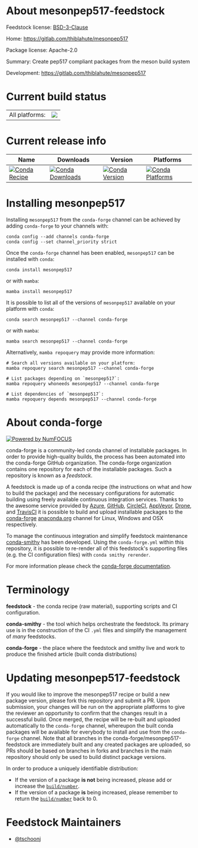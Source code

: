 About mesonpep517-feedstock
===========================

Feedstock license: [BSD-3-Clause](https://github.com/conda-forge/mesonpep517-feedstock/blob/main/LICENSE.txt)

Home: https://gitlab.com/thiblahute/mesonpep517

Package license: Apache-2.0

Summary: Create pep517 compliant packages from the meson build system

Development: https://gitlab.com/thiblahute/mesonpep517

Current build status
====================


<table><tr><td>All platforms:</td>
    <td>
      <a href="https://dev.azure.com/conda-forge/feedstock-builds/_build/latest?definitionId=14334&branchName=main">
        <img src="https://dev.azure.com/conda-forge/feedstock-builds/_apis/build/status/mesonpep517-feedstock?branchName=main">
      </a>
    </td>
  </tr>
</table>

Current release info
====================

| Name | Downloads | Version | Platforms |
| --- | --- | --- | --- |
| [![Conda Recipe](https://img.shields.io/badge/recipe-mesonpep517-green.svg)](https://anaconda.org/conda-forge/mesonpep517) | [![Conda Downloads](https://img.shields.io/conda/dn/conda-forge/mesonpep517.svg)](https://anaconda.org/conda-forge/mesonpep517) | [![Conda Version](https://img.shields.io/conda/vn/conda-forge/mesonpep517.svg)](https://anaconda.org/conda-forge/mesonpep517) | [![Conda Platforms](https://img.shields.io/conda/pn/conda-forge/mesonpep517.svg)](https://anaconda.org/conda-forge/mesonpep517) |

Installing mesonpep517
======================

Installing `mesonpep517` from the `conda-forge` channel can be achieved by adding `conda-forge` to your channels with:

```
conda config --add channels conda-forge
conda config --set channel_priority strict
```

Once the `conda-forge` channel has been enabled, `mesonpep517` can be installed with `conda`:

```
conda install mesonpep517
```

or with `mamba`:

```
mamba install mesonpep517
```

It is possible to list all of the versions of `mesonpep517` available on your platform with `conda`:

```
conda search mesonpep517 --channel conda-forge
```

or with `mamba`:

```
mamba search mesonpep517 --channel conda-forge
```

Alternatively, `mamba repoquery` may provide more information:

```
# Search all versions available on your platform:
mamba repoquery search mesonpep517 --channel conda-forge

# List packages depending on `mesonpep517`:
mamba repoquery whoneeds mesonpep517 --channel conda-forge

# List dependencies of `mesonpep517`:
mamba repoquery depends mesonpep517 --channel conda-forge
```


About conda-forge
=================

[![Powered by
NumFOCUS](https://img.shields.io/badge/powered%20by-NumFOCUS-orange.svg?style=flat&colorA=E1523D&colorB=007D8A)](https://numfocus.org)

conda-forge is a community-led conda channel of installable packages.
In order to provide high-quality builds, the process has been automated into the
conda-forge GitHub organization. The conda-forge organization contains one repository
for each of the installable packages. Such a repository is known as a *feedstock*.

A feedstock is made up of a conda recipe (the instructions on what and how to build
the package) and the necessary configurations for automatic building using freely
available continuous integration services. Thanks to the awesome service provided by
[Azure](https://azure.microsoft.com/en-us/services/devops/), [GitHub](https://github.com/),
[CircleCI](https://circleci.com/), [AppVeyor](https://www.appveyor.com/),
[Drone](https://cloud.drone.io/welcome), and [TravisCI](https://travis-ci.com/)
it is possible to build and upload installable packages to the
[conda-forge](https://anaconda.org/conda-forge) [anaconda.org](https://anaconda.org/)
channel for Linux, Windows and OSX respectively.

To manage the continuous integration and simplify feedstock maintenance
[conda-smithy](https://github.com/conda-forge/conda-smithy) has been developed.
Using the ``conda-forge.yml`` within this repository, it is possible to re-render all of
this feedstock's supporting files (e.g. the CI configuration files) with ``conda smithy rerender``.

For more information please check the [conda-forge documentation](https://conda-forge.org/docs/).

Terminology
===========

**feedstock** - the conda recipe (raw material), supporting scripts and CI configuration.

**conda-smithy** - the tool which helps orchestrate the feedstock.
                   Its primary use is in the construction of the CI ``.yml`` files
                   and simplify the management of *many* feedstocks.

**conda-forge** - the place where the feedstock and smithy live and work to
                  produce the finished article (built conda distributions)


Updating mesonpep517-feedstock
==============================

If you would like to improve the mesonpep517 recipe or build a new
package version, please fork this repository and submit a PR. Upon submission,
your changes will be run on the appropriate platforms to give the reviewer an
opportunity to confirm that the changes result in a successful build. Once
merged, the recipe will be re-built and uploaded automatically to the
`conda-forge` channel, whereupon the built conda packages will be available for
everybody to install and use from the `conda-forge` channel.
Note that all branches in the conda-forge/mesonpep517-feedstock are
immediately built and any created packages are uploaded, so PRs should be based
on branches in forks and branches in the main repository should only be used to
build distinct package versions.

In order to produce a uniquely identifiable distribution:
 * If the version of a package **is not** being increased, please add or increase
   the [``build/number``](https://docs.conda.io/projects/conda-build/en/latest/resources/define-metadata.html#build-number-and-string).
 * If the version of a package **is** being increased, please remember to return
   the [``build/number``](https://docs.conda.io/projects/conda-build/en/latest/resources/define-metadata.html#build-number-and-string)
   back to 0.

Feedstock Maintainers
=====================

* [@tschoonj](https://github.com/tschoonj/)

